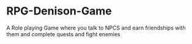 # RPG-Denison-Game
A Role playing Game where you talk to NPCS and earn friendships with them and complete quests and fight enemies 

